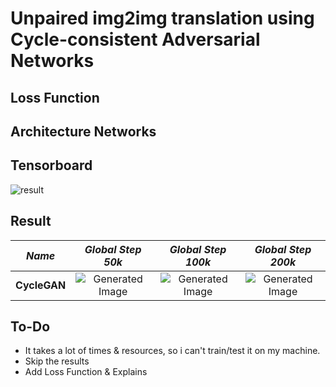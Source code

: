 # Unpaired img2img translation using Cycle-consistent Adversarial Networks

## Loss Function


## Architecture Networks


## Tensorboard

![result](https://github.com/kozistr/Awesome-GANs/blob/master/CycleGAN/cyclegan_tb.png)

## Result

*Name* | *Global Step 50k* | *Global Step 100k* | *Global Step 200k*
:---: | :---: | :---: | :---:
**CycleGAN**     | ![Generated Image](https://github.com/kozistr/Awesome-GANs/blob/master/CycleGAN/gen_img/train_00050000.png) | ![Generated Image](https://github.com/kozistr/Awesome-GANs/blob/master/CycleGAN/gen_img/train_00100000.png) | ![Generated Image](https://github.com/kozistr/Awesome-GANs/blob/master/CycleGAN/gen_img/train_00200000.png)

## To-Do
* It takes a lot of times & resources, so i can't train/test it on my machine.
* Skip the results
* Add Loss Function & Explains
